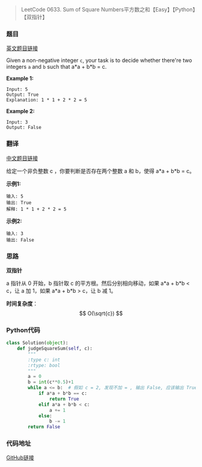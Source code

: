 > LeetCode 0633. Sum of Square Numbers平方数之和【Easy】【Python】【双指针】

### 题目

[英文题目链接](https://leetcode.com/problems/sum-of-square-numbers/)

Given a non-negative integer `c`, your task is to decide whether there're two integers `a` and `b` such that a\*a  + b\*b = c.

**Example 1:**

```
Input: 5
Output: True
Explanation: 1 * 1 + 2 * 2 = 5
```

**Example 2:**

```
Input: 3
Output: False
```

### 翻译

[中文题目链接](https://leetcode-cn.com/problems/sum-of-square-numbers/)

给定一个非负整数 c ，你要判断是否存在两个整数 a 和 b，使得 a\*a  + b\*b = c。

**示例1:**

```
输入: 5
输出: True
解释: 1 * 1 + 2 * 2 = 5
```

**示例2:**

```
输入: 3
输出: False
```

### 思路

**双指针**

a 指针从 0 开始，b 指针取 c 的平方根。然后分别相向移动，如果 a\*a + b\*b < c，让 a 加 1，如果 a\*a + b\*b > c，让 b 减 1。

**时间复杂度**：
$$
O(\sqrt{c})
$$

### Python代码

```python
class Solution(object):
    def judgeSquareSum(self, c):
        """
        :type c: int
        :rtype: bool
        """
        a = 0
        b = int(c**0.5)+1
        while a <= b:  # 假如 c = 2, 发现不加 = , 输出 False, 应该输出 True
            if a*a + b*b == c:
                return True
            elif a*a + b*b < c:
                a += 1
            else:
                b -= 1
        return False
```

### 代码地址

[GitHub链接](https://github.com/Wonz5130/LeetCode-Solutions/blob/master/solutions/0633-Sum-of-Square-Numbers/0633.py)


